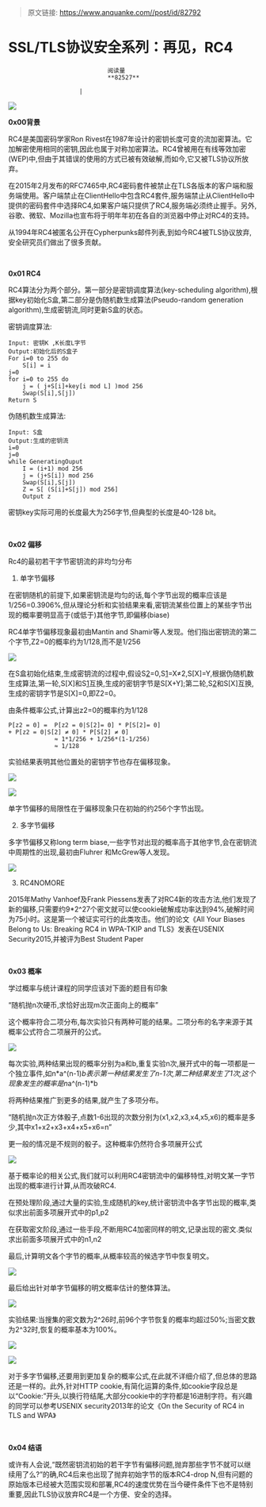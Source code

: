 > 原文链接: https://www.anquanke.com//post/id/82792 


# SSL/TLS协议安全系列：再见，RC4


                                阅读量   
                                **82527**
                            
                        |
                        
                                                                                    



**[![](https://p5.ssl.qhimg.com/t01b07daf44d71209d7.jpg)](https://p5.ssl.qhimg.com/t01b07daf44d71209d7.jpg)**

**0x00背景**

RC4是美国密码学家Ron Rivest在1987年设计的密钥长度可变的流加密算法。它加解密使用相同的密钥,因此也属于对称加密算法。RC4曾被用在有线等效加密(WEP)中,但由于其错误的使用的方式已被有效破解,而如今,它又被TLS协议所放弃。

在2015年2月发布的RFC7465中,RC4密码套件被禁止在TLS各版本的客户端和服务端使用。客户端禁止在ClientHello中包含RC4套件,服务端禁止从ClientHello中提供的密码套件中选择RC4,如果客户端只提供了RC4,服务端必须终止握手。另外,谷歌、微软、Mozilla也宣布将于明年年初在各自的浏览器中停止对RC4的支持。

从1994年RC4被匿名公开在Cypherpunks邮件列表,到如今RC4被TLS协议放弃,安全研究员们做出了很多贡献。

<br>

**0x01 RC4**

RC4算法分为两个部分。第一部分是密钥调度算法(key-scheduling algorithm),根据key初始化S盒,第二部分是伪随机数生成算法(Pseudo-random generation algorithm),生成密钥流,同时更新S盒的状态。

密钥调度算法:



```
Input: 密钥K ,K长度L字节
Output:初始化后的S盒子
For i=0 to 255 do
    S[i] = i
j=0
for i=0 to 255 do
    j = ( j+S[i]+key[i mod L] )mod 256
    Swap(S[i],S[j])
Return S
```

伪随机数生成算法:

```
Input: S盒
Output:生成的密钥流
i=0
j=0
while GeneratingOuput
    I = (i+1) mod 256
    j = (j+S[i]) mod 256
    Swap(S[i],S[j])
    Z = S[ (S[i]+S[j]) mod 256]
    Output z
```

密钥key实际可用的长度最大为256字节,但典型的长度是40-128 bit。

<br>

**0x02 偏移**

Rc4的最初若干字节密钥流的非均匀分布

1. 单字节偏移

在密钥随机的前提下,如果密钥流是均匀的话,每个字节出现的概率应该是1/256=0.3906%,但从理论分析和实验结果来看,密钥流某些位置上的某些字节出现的概率要明显高于(或低于)其他字节,即偏移(biase)

RC4单字节偏移现象最初由Mantin and Shamir等人发现。他们指出密钥流的第二个字节,Z2=0的概率约为1/128,而不是1/256

[![](https://p4.ssl.qhimg.com/t01e77ca734b4c82a33.png)](https://p4.ssl.qhimg.com/t01e77ca734b4c82a33.png)

在S盒初始化结束,生成密钥流的过程中,假设S[2](http://static.wooyun.org//drops/20151019/2015101911165285993240.png)=0,S[1](http://static.wooyun.org//drops/20151019/2015101911165140318180.png)=X≠2,S[X]=Y,根据伪随机数生成算法,第一轮,S[X]和S[1](http://static.wooyun.org//drops/20151019/2015101911165140318180.png)互换,生成的密钥字节是S[X+Y];第二轮,S[2](http://static.wooyun.org//drops/20151019/2015101911165285993240.png)和S[X]互换,生成的密钥字节是S[X]=0,即Z2=0。

由条件概率公式,计算出z2=0的概率约为1/128



```
P[z2 = 0] =  P[z2 = 0|S[2]= 0] * P[S[2]= 0] 
+ P[z2 = 0|S[2] ≠ 0] * P[S[2] ≠ 0]
             ≈ 1*1/256 + 1/256*(1-1/256)
             ≈ 1/128
```

实验结果表明其他位置处的密钥字节也存在偏移现象。

[![](https://p5.ssl.qhimg.com/t01752ecf6d17bb0720.png)](https://p5.ssl.qhimg.com/t01752ecf6d17bb0720.png)

[![](https://p1.ssl.qhimg.com/t019d8f4e34bd5df553.png)](https://p1.ssl.qhimg.com/t019d8f4e34bd5df553.png)

单字节偏移的局限性在于偏移现象只在初始的约256个字节出现。

2. 多字节偏移

多字节偏移又称long term biase,一些字节对出现的概率高于其他字节,会在密钥流中周期性的出现,最初由Fluhrer 和McGrew等人发现。

[![](https://p2.ssl.qhimg.com/t0127cb2ab57146b800.png)](https://p2.ssl.qhimg.com/t0127cb2ab57146b800.png)

3. RC4NOMORE

2015年Mathy Vanhoef及Frank Piessens发表了对RC4新的攻击方法,他们发现了新的偏移,只需要约9*2^27个密文就可以使cookie破解成功率达到94%,破解时间为75小时。这是第一个被证实可行的此类攻击。他们的论文《All Your Biases Belong to Us: Breaking RC4 in WPA-TKIP and TLS》发表在USENIX Security2015,并被评为Best Student Paper

<br>

**0x03 概率**

学过概率与统计课程的同学应该对下面的题目有印象

“随机抛n次硬币,求恰好出现m次正面向上的概率”

这个概率符合二项分布,每次实验只有两种可能的结果。二项分布的名字来源于其概率公式符合二项展开的公式。

[![](https://p3.ssl.qhimg.com/t016a6b62bfa5872fe1.png)](https://p3.ssl.qhimg.com/t016a6b62bfa5872fe1.png)

每次实验,两种结果出现的概率分别为a和b,重复实验n次,展开式中的每一项都是一个独立事件,如n*a^(n-1)*b表示第一种结果发生了n-1次,第二种结果发生了1次,这个现象发生的概率是n*a^(n-1)*b

将两种结果推广到更多的结果,就产生了多项分布。

“随机抛n次正方体骰子,点数1-6出现的次数分别为(x1,x2,x3,x4,x5,x6)的概率是多少,其中x1+x2+x3+x4+x5+x6=n”

更一般的情况是不规则的骰子。这种概率仍然符合多项展开公式

[![](https://p4.ssl.qhimg.com/t01e2eb9f5093b9f22a.png)](https://p4.ssl.qhimg.com/t01e2eb9f5093b9f22a.png)

基于概率论的相关公式,我们就可以利用RC4密钥流中的偏移特性,对明文某一字节出现的概率进行计算,从而攻破RC4.

在预处理阶段,通过大量的实验,生成随机的key,统计密钥流中各字节出现的概率,类似求出前面多项展开式中的p1,p2

在获取密文阶段,通过一些手段,不断用RC4加密同样的明文,记录出现的密文.类似求出前面多项展开式中的n1,n2

最后,计算明文各个字节的概率,从概率较高的候选字节中恢复明文。

[![](https://p2.ssl.qhimg.com/t01ab859a6715af9dce.png)](https://p2.ssl.qhimg.com/t01ab859a6715af9dce.png)

最后给出针对单字节偏移的明文概率估计的整体算法。

[![](https://p2.ssl.qhimg.com/t0159435caecdedfaf0.png)](https://p2.ssl.qhimg.com/t0159435caecdedfaf0.png)

实验结果:当搜集的密文数为2^26时,前96个字节恢复的概率均超过50%;当密文数为2^32时,恢复的概率基本为100%。

[![](https://p5.ssl.qhimg.com/t012064a5dc88925493.png)](https://p5.ssl.qhimg.com/t012064a5dc88925493.png)

[![](https://p1.ssl.qhimg.com/t013a6f2394b0f8342b.png)](https://p1.ssl.qhimg.com/t013a6f2394b0f8342b.png)

对于多字节偏移,还要用到更加复杂的概率公式,在此就不详细介绍了,但总体的思路还是一样的。此外,针对HTTP cookie,有简化运算的条件,如cookie字段总是以“Cookie:”开头,以换行符结尾,大部分cookie中的字符都是16进制字符。有兴趣的同学可以参考USENIX security2013年的论文《On the Security of RC4 in TLS and WPA》

<br>

**0x04 结语**

或许有人会说,“既然密钥流初始的若干字节有偏移问题,抛弃那些字节不就可以继续用了么?”的确,RC4后来也出现了抛弃初始字节的版本RC4-drop N,但有问题的原始版本已经被大范围实现和部署,RC4的速度优势在当今硬件条件下也不是特别重要,因此TLS协议放弃RC4是一个方便、安全的选择。
